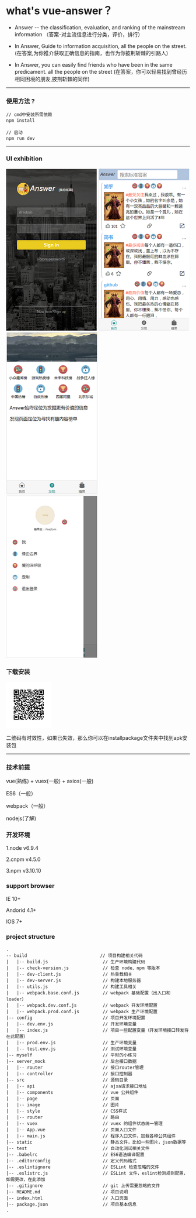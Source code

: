 # what's vue-answer？

* Answer -- the classification, evaluation, and ranking of the mainstream information
（答案-对主流信息进行分类，评价，排行）

* In Answer, Guide to information acquisition, all the people on the street.
  (在答案,为你推介获取正确信息的指南，也作为你披荆斩棘的引路人)

* In Answer, you can easily find friends who have been in the same predicament.  all the people on the street
  (在答案，你可以轻易找到曾经历相同困境的朋友,披荆斩棘的同伴)

----

### 使用方法 ?

    // cmd中安装所需依赖
    npm install

    // 启动
    npm run dev

----

### UI exhibition
  ![image](https://github.com/ifredom/vue-answer/raw/master/test/testsrc/1.png)
  ![image](https://github.com/ifredom/vue-answer/raw/master/test/testsrc/2.png)
  ![image](https://github.com/ifredom/vue-answer/raw/master/test/testsrc/3.png)
  ![image](https://github.com/ifredom/vue-answer/raw/master/test/testsrc/4.png)
### 下载安装
  ![image](https://github.com/ifredom/vue-answer/raw/master/test/testsrc/ifredom-answoe-code.png)

  二维码有时效性，如果已失效，那么你可以在installpackage文件夹中找到apk安装包

----
### 技术前提

  vue(熟练) + vuex(一般) + axios(一般)

  ES6（一般）

  webpack（一般）

  nodejs(了解)

### 开发环境

  1.node v6.9.4

  2.cnpm v4.5.0

  3.npm v3.10.10

### support browser

  IE 10+

  Andorid 4.1+

  IOS 7+

### project structure
    .
    -- build                            // 项目构建相关代码
    |   |-- build.js                     // 生产环境构建代码
    |   |-- check-version.js             // 检查 node、npm 等版本
    |   |-- dev-client.js                // 热重载相关
    |   |-- dev-server.js                // 构建本地服务器
    |   |-- utils.js                     // 构建工具相关
    |   |-- webpack.base.conf.js         // webpack 基础配置（出入口和 loader）
    |   |-- webpack.dev.conf.js          // webpack 开发环境配置
    |   |-- webpack.prod.conf.js         // webpack 生产环境配置
    |-- config                           // 项目开发环境配置
    |   |-- dev.env.js                   // 开发环境变量
    |   |-- index.js                     // 项目一些配置变量（开发环境接口转发将在此配置）
    |   |-- prod.env.js                  // 生产环境变量
    |   |-- test.env.js                  // 测试环境变量
    |-- myself                           // 平时的小练习
    |-- server_mock                      // 后台接口数据
    |   |-- router                       // 接口router管理
    |   |-- controller                   // 接口控制器
    |-- src                              // 源码目录
    |   |-- api                          // ajxa请求接口地址
    |   |-- components                   // vue 公共组件
    |   |-- page                         // 页面
    |   |-- image                        // 图片
    |   |-- style                        // CSS样式
    |   |-- router                       // 路由
    |   |-- vuex                         // vuex 的组件状态统一管理
    |   |-- App.vue                      // 页面入口文件
    |   |-- main.js                      // 程序入口文件，加载各种公共组件
    |-- static                           // 静态文件，比如一些图片，json数据等
    |-- test                             // 自动化测试相关文件
    |-- .babelrc                         // ES6语法编译配置
    |-- .editorconfig                    // 定义代码格式
    |-- .eslintignore                    // ESLint 检查忽略的文件
    |-- .eslistrc.js                     // ESLint 文件，eslint检测规则配置，如需更改，在此添加
    |-- .gitignore                       // git 上传需要忽略的文件
    |-- README.md                        // 项目说明
    |-- index.html                       // 入口页面
    |-- package.json                     // 项目基本信息
    .
